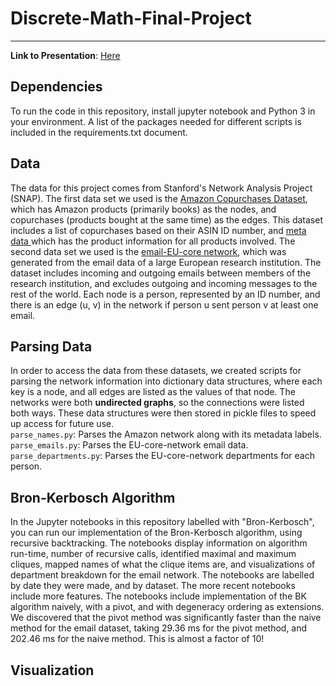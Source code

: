 # Discrete-Math-Final-Project
---

**Link to Presentation**: [Here](https://docs.google.com/presentation/d/1uqC-Qx4atb-EpN-K5tSreMO5Cp9bhCh1xRemJBxIhJU/edit?usp=sharing)

## Dependencies
To run the code in this repository, install jupyter notebook and Python 3 in your environment. A list of the packages needed for different scripts is included in the requirements.txt document.

## Data
The data for this project comes from Stanford's Network Analysis Project (SNAP). The first data set we used is the [Amazon Copurchases Dataset](https://snap.stanford.edu/data/amazon-meta.html), which has Amazon products (primarily books) as the nodes, and copurchases (products bought at the same time) as the edges. This dataset includes a list of copurchases based on their ASIN ID number, and [meta data ](https://snap.stanford.edu/data/amazon-meta.html) which has the product information for all products involved. The second data set we used is the [email-EU-core network](https://snap.stanford.edu/data/email-Eu-core.html), which was generated from the email data of a large European research institution. The dataset includes incoming and outgoing emails between members of the research institution, and excludes outgoing and incoming messages to the rest of the world. Each node is a person, represented by an ID number, and there is an edge (u, v) in the network if person u sent person v at least one email. 

## Parsing Data
In order to access the data from these datasets, we created scripts for parsing the network information into dictionary data structures, where each key is a node, and all edges are listed as the values of that node. The networks were both **undirected graphs**, so the connections were listed both ways. These data structures were then stored in pickle files to speed up access for future use. <br>
`parse_names.py`: Parses the Amazon network along with its metadata labels. <br>
`parse_emails.py`: Parses the EU-core-network email data. <br>
`parse_departments.py`: Parses the EU-core-network departments for each person. <br>

## Bron-Kerbosch Algorithm
In the Jupyter notebooks in this repository labelled with "Bron-Kerbosch", you can run our implementation of the Bron-Kerbosch algorithm, using recursive backtracking. The notebooks display information on algorithm run-time, number of recursive calls, identified maximal and maximum cliques, mapped names of what the clique items are, and visualizations of department breakdown for the email network. The notebooks are labelled by date they were made, and by dataset. The more recent notebooks include more features. The notebooks include implementation of the BK algorithm naively, with a pivot, and with degeneracy ordering as extensions. We discovered that the pivot method was significantly faster than the naive method for the email dataset, taking 29.36 ms for the pivot method, and 202.46 ms for the naive method. This is almost a factor of 10!

## Visualization

